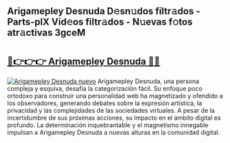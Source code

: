 ## Arigamepley Desnuda D𝚎sn𝚞dos filtr𝚊dos - Parts-plX Vid𝚎os filtr𝚊dos - N𝚞evas f𝚘tos atr𝚊ctivas 3gceM

# <h2><a href="http://mb42cbe.tromn.icu/?c=Arigamepley+Desnuda">🔗👉👉👉 Arigamepley Desnuda 🔗🔗</a></h2>

[![Arigamepley Desnuda nuevo](https://i.imgur.com/pEAQMta.gif)](http://mb42cbe.tromn.icu/?c=Arigamepley+Desnuda)
Arigamepley Desnuda, una persona compleja y esquiva, desafía la categorización fácil. Su enfoque poco ortodoxo para construir una personalidad web ha magnetizado y ofendido a los observadores, generando debates sobre la expresión artística, la privacidad y las complejidades de las sociedades virtuales. A pesar de la incertidumbre de sus próximas acciones, su impacto en el ámbito digital es profundo. La determinación inquebrantable y el magnetismo innegable impulsan a Arigamepley Desnuda a nuevas alturas en la comunidad digital.
